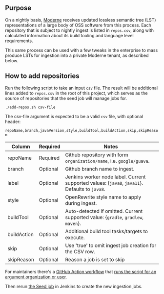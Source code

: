 ## Purpose

On a nightly basis, [Moderne](https://public.moderne.io) receives updated lossless semantic tree (LST) representations of a large body of OSS software from this process. Each repository that is subject to nightly ingest is listed in `repos.csv`, along with calculated information about its build tooling and language level requirements.

This same process can be used with a few tweaks in the enterprise to mass produce LSTs for ingestion into a private Moderne tenant, as described below.

## How to add repositories

Run the following script to take an input `csv` file. The result will be additional lines
added to `repos.csv` in the root of this project, which serves as the source of repositories that the
seed job will manage jobs for.

`./add-repos.sh csv-file`

The csv-file argument is expected to be a valid `csv` file, with optional header:

`repoName,branch,javaVersion,style,buildTool,buildAction,skip,skipReason`

| Column                   | Required   | Notes                                                                                            |
|--------------------------|------------|--------------------------------------------------------------------------------------------------|
| repoName                 | Required   | Github repository with form `organization/name`, i.e. `google/guava`.                            |
| branch                   | Optional   | Github branch name to ingest.                                                                    |
| label                    | Optional   | Jenkins worker node label. Current supported values: {`java8`, `java11`}. Defaults to `java8`.   |
| style                    | Optional   | OpenRewrite style name to apply during ingest.                                                   |
| buildTool                | Optional   | Auto-detected if omitted. Current supported value: {`gradle`, `gradlew`, `maven`}.               |
| buildAction              | Optional   | Additional build tool tasks/targets to execute.                                                  |
| skip                     | Optional   | Use 'true' to omit ingest job creation for the CSV row.                                          |
| skipReason               | Optional   | Reason a job is set to skip                                                                      |


For maintainers there's a [GitHub Action workflow](https://github.com/moderneinc/jenkins-ingest/blob/main/.github/workflows/add-repos.yml) that [runs the script for an argument organization or user](https://github.com/moderneinc/jenkins-ingest/actions/workflows/add-repos.yml).

Then rerun [the Seed job](https://github.com/moderneinc/jenkins-ingest/blob/main/seed.groovy) in Jenkins to create the new ingestion jobs.
